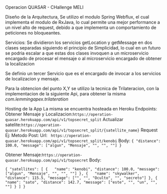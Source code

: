 Operacion QUASAR - CHallenge MELI


Diseño de la Arquitectura,
Se utilizo el modulo Spring Webflux, el cual implementa el modulo de RxJava, lo cual permite una
mejor performance a un nivel alto de request, debido a que implementa un comportamiento de peticiones no
bloqueantes.

Servicios:
Se dividieron los servicios getLocation y getMessage en dos clases separadas siguiendo el
principio de Simplicidad, lo cual en un futuro se podria escalar a que estas dos clases invoquen
a un microservicio encargado de procesar el mensaje o al microservicio encargado de 
obtener la localizacion 

Se definio un tercer Servicio que es el encargado de invocar a los servicios de localizacion y mensaje.

Para la obtencion del punto X,Y se utilizo la tecnica de Trilateracion, con la implementacion de la siguiente
Api, para obtener la misma
_com.lemmingapex.trilateration_

Hosting de la App
La misma se encuentra hosteada en Heroku
Endpoints:
 Obtener Mensaje y Localizacion:`https://operation-quasar.herokuapp.com/api/v1/topsecret_split`
 Actualizar satelite:`https://operation-quasar.herokuapp.com/api/v1/topsecret_split/{satellite_name}`
 Request Ej:
 Metodo Post: 
 Url:
 ` https://operation-quasar.herokuapp.com/api/v1/topsecret_split/kenobi`
 Body:
 `{
            "distance": 100.0,
            "message": ["algun", "Mensaje", "", "", ""]
    }`
    
Obtener Mensaje:`https://operation-quasar.herokuapp.com/api/v1/topsecret`
Body:

`{ "satellites":
  [
     {   "name": "kenobi",
         "distance": 100.0,
         "message": ["algun", "Mensaje", "", "", ""]
     },
     {   "name": "skywalker",
         "distance": 115.5,
         "message": ["", "", "Oculto", "", "secreto"]
     },
     {   "name": "sato",
         "distance": 142.7,
         "message": ["este", "", "un", "", ""]
     }
     ]
     }`

 
 
 

